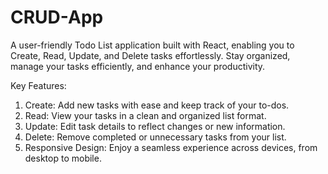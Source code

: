 # CRUD-App

A user-friendly Todo List application built with React, enabling you to Create, Read, Update, and Delete tasks effortlessly. Stay organized, manage your tasks efficiently, and enhance your productivity.

Key Features:

1. Create: Add new tasks with ease and keep track of your to-dos.
2. Read: View your tasks in a clean and organized list format.
3. Update: Edit task details to reflect changes or new information.
4. Delete: Remove completed or unnecessary tasks from your list.
5. Responsive Design: Enjoy a seamless experience across devices, from desktop to mobile.
